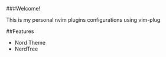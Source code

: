 ###Welcome!

This is my personal nvim plugins configurations using vim-plug

##Features
- Nord Theme
- NerdTree
